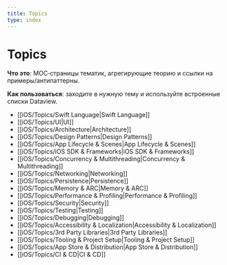 ```yaml
---
title: Topics
type: index
---
```


# Topics

**Что это**: MOC‑страницы тематик, агрегирующие теорию и ссылки на примеры/антипаттерны.

**Как пользоваться**: заходите в нужную тему и используйте встроенные списки Dataview.

- [[iOS/Topics/Swift Language|Swift Language]]
- [[iOS/Topics/UI|UI]]
- [[iOS/Topics/Architecture|Architecture]]
- [[iOS/Topics/Design Patterns|Design Patterns]]
- [[iOS/Topics/App Lifecycle & Scenes|App Lifecycle & Scenes]]
- [[iOS/Topics/iOS SDK & Frameworks|iOS SDK & Frameworks]]
- [[iOS/Topics/Concurrency & Multithreading|Concurrency & Multithreading]]
- [[iOS/Topics/Networking|Networking]]
- [[iOS/Topics/Persistence|Persistence]]
- [[iOS/Topics/Memory & ARC|Memory & ARC]]
- [[iOS/Topics/Performance & Profiling|Performance & Profiling]]
- [[iOS/Topics/Security|Security]]
- [[iOS/Topics/Testing|Testing]]
- [[iOS/Topics/Debugging|Debugging]]
- [[iOS/Topics/Accessibility & Localization|Accessibility & Localization]]
- [[iOS/Topics/3rd Party Libraries|3rd Party Libraries]]
- [[iOS/Topics/Tooling & Project Setup|Tooling & Project Setup]]
- [[iOS/Topics/App Store & Distribution|App Store & Distribution]]
- [[iOS/Topics/CI & CD|CI & CD]]
